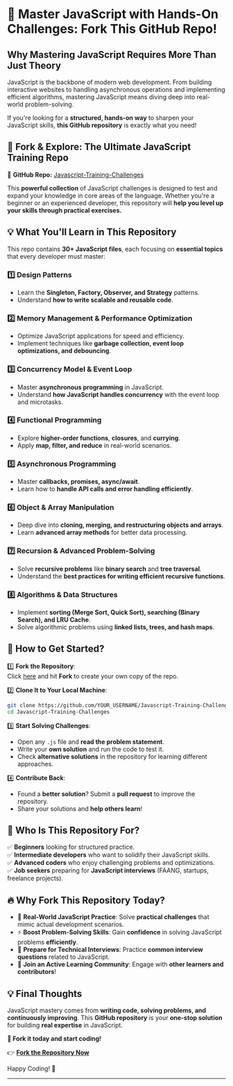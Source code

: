 # 🚀 Master JavaScript with Hands-On Challenges: Fork This GitHub Repo!  

## **Why Mastering JavaScript Requires More Than Just Theory**  

JavaScript is the backbone of modern web development. From building interactive websites to handling asynchronous operations and implementing efficient algorithms, mastering JavaScript means diving deep into real-world problem-solving.  

If you're looking for a **structured, hands-on way** to sharpen your JavaScript skills, **this GitHub repository** is exactly what you need!  

## **🌟 Fork & Explore: The Ultimate JavaScript Training Repo**  

🔗 **GitHub Repo:** [Javascript-Training-Challenges](https://github.com/MohamedSci/Javascript-Training-Challenges.git)  

This **powerful collection** of JavaScript challenges is designed to test and expand your knowledge in core areas of the language. Whether you're a beginner or an experienced developer, this repository will **help you level up your skills through practical exercises.**  

## **💡 What You'll Learn in This Repository**  

This repo contains **30+ JavaScript files**, each focusing on **essential topics** that every developer must master:  

### **1️⃣ Design Patterns**  
- Learn the **Singleton, Factory, Observer, and Strategy** patterns.  
- Understand **how to write scalable and reusable code**.  

### **2️⃣ Memory Management & Performance Optimization**  
- Optimize JavaScript applications for speed and efficiency.  
- Implement techniques like **garbage collection, event loop optimizations, and debouncing**.  

### **3️⃣ Concurrency Model & Event Loop**  
- Master **asynchronous programming** in JavaScript.  
- Understand **how JavaScript handles concurrency** with the event loop and microtasks.  

### **4️⃣ Functional Programming**  
- Explore **higher-order functions**, **closures**, and **currying**.  
- Apply **map, filter, and reduce** in real-world scenarios.  

### **5️⃣ Asynchronous Programming**  
- Master **callbacks, promises, async/await**.  
- Learn how to **handle API calls and error handling efficiently**.  

### **6️⃣ Object & Array Manipulation**  
- Deep dive into **cloning, merging, and restructuring objects and arrays**.  
- Learn **advanced array methods** for better data processing.  

### **7️⃣ Recursion & Advanced Problem-Solving**  
- Solve **recursive problems** like **binary search** and **tree traversal**.  
- Understand the **best practices for writing efficient recursive functions**.  

### **8️⃣ Algorithms & Data Structures**  
- Implement **sorting (Merge Sort, Quick Sort), searching (Binary Search), and LRU Cache**.  
- Solve algorithmic problems using **linked lists, trees, and hash maps**.  

## **🚀 How to Get Started?**  

1️⃣ **Fork the Repository**:  
Click [here](https://github.com/MohamedSci/Javascript-Training-Challenges.git) and hit **Fork** to create your own copy of the repo.  

2️⃣ **Clone It to Your Local Machine**:  
```bash
git clone https://github.com/YOUR_USERNAME/Javascript-Training-Challenges.git
cd Javascript-Training-Challenges
```
  
3️⃣ **Start Solving Challenges**:  
- Open any `.js` file and **read the problem statement**.  
- Write your **own solution** and run the code to test it.  
- Check **alternative solutions** in the repository for learning different approaches.  

4️⃣ **Contribute Back**:  
- Found a **better solution**? Submit a **pull request** to improve the repository.  
- Share your solutions and **help others learn**!  

## **🎯 Who Is This Repository For?**  

✅ **Beginners** looking for structured practice.  
✅ **Intermediate developers** who want to solidify their JavaScript skills.  
✅ **Advanced coders** who enjoy challenging problems and optimizations.  
✅ **Job seekers** preparing for **JavaScript interviews** (FAANG, startups, freelance projects).  

## **🔥 Why Fork This Repository Today?**  

- 📌 **Real-World JavaScript Practice**: Solve **practical challenges** that mimic actual development scenarios.  
- ⚡ **Boost Problem-Solving Skills**: Gain **confidence** in solving JavaScript problems **efficiently**.  
- 🎯 **Prepare for Technical Interviews**: Practice **common interview questions** related to JavaScript.  
- 🤝 **Join an Active Learning Community**: Engage with **other learners and contributors**!  

## **💡 Final Thoughts**  

JavaScript mastery comes from **writing code, solving problems, and continuously improving**. This **GitHub repository** is your **one-stop solution** for building **real expertise** in JavaScript.  

**🚀 Fork it today and start coding!**  

👉 **[Fork the Repository Now](https://github.com/MohamedSci/Javascript-Training-Challenges.git)**  

Happy Coding! 🎉  

---